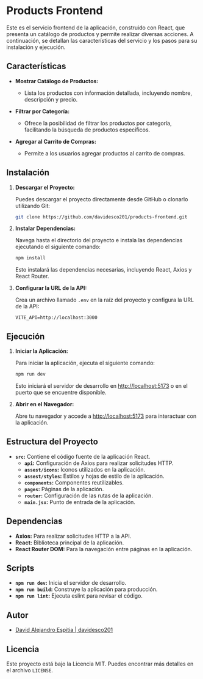 # Products Frontend

Este es el servicio frontend de la aplicación, construido con React, que presenta un catálogo de productos y permite realizar diversas acciones. A continuación, se detallan las características del servicio y los pasos para su instalación y ejecución.

## Características

- **Mostrar Catálogo de Productos:**
  - Lista los productos con información detallada, incluyendo nombre, descripción y precio.

- **Filtrar por Categoría:**
  - Ofrece la posibilidad de filtrar los productos por categoría, facilitando la búsqueda de productos específicos.

- **Agregar al Carrito de Compras:**
  - Permite a los usuarios agregar productos al carrito de compras.

## Instalación

1. **Descargar el Proyecto:**

   Puedes descargar el proyecto directamente desde GitHub o clonarlo utilizando Git:

   ```bash
   git clone https://github.com/davidesco201/products-frontend.git
   ```

2. **Instalar Dependencias:**

   Navega hasta el directorio del proyecto e instala las dependencias ejecutando el siguiente comando:

   ```bash
   npm install
   ```

   Esto instalará las dependencias necesarias, incluyendo React, Axios y React Router.

3. **Configurar la URL de la API:**

   Crea un archivo llamado `.env` en la raíz del proyecto y configura la URL de la API:

   ```env
   VITE_API=http://localhost:3000
   ```

## Ejecución

1. **Iniciar la Aplicación:**

   Para iniciar la aplicación, ejecuta el siguiente comando:

   ```bash
   npm run dev
   ```

   Esto iniciará el servidor de desarrollo en [http://localhost:5173](http://localhost:5173) o en el puerto que se encuentre disponible.

2. **Abrir en el Navegador:**

   Abre tu navegador y accede a [http://localhost:5173](http://localhost:5173) para interactuar con la aplicación.

## Estructura del Proyecto

- **`src`:** Contiene el código fuente de la aplicación React.
  - **`api`:** Configuración de Axios para realizar solicitudes HTTP.
  - **`assest/icons`:** Iconos utilizados en la aplicación.
  - **`assest/styles`:** Estilos y hojas de estilo de la aplicación.
  - **`components`:** Componentes reutilizables.
  - **`pages`:** Páginas de la aplicación.
  - **`router`:** Configuración de las rutas de la aplicación.
  - **`main.jsx`:** Punto de entrada de la aplicación.

## Dependencias

- **Axios:** Para realizar solicitudes HTTP a la API.
- **React:** Biblioteca principal de la aplicación.
- **React Router DOM:** Para la navegación entre páginas en la aplicación.

## Scripts

- **`npm run dev`:** Inicia el servidor de desarrollo.
- **`npm run build`:** Construye la aplicación para producción.
- **`npm run lint`:** Ejecuta eslint para revisar el código.

## Autor

- [David Alejandro Espitia | davidesco201](https://github.com/davidesco201)

## Licencia

Este proyecto está bajo la Licencia MIT. Puedes encontrar más detalles en el archivo `LICENSE`.
